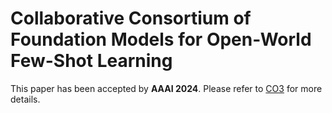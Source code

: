 # Collaborative Consortium of Foundation Models for Open-World Few-Shot Learning
This paper has been accepted by **AAAI 2024**. Please refer to [CO3](https://github.com/The-Shuai/CO3) for more details.
